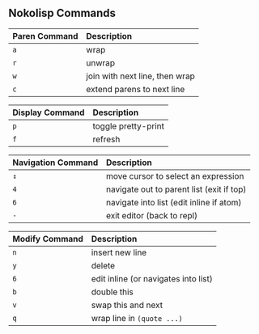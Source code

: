 ## Nokolisp Commands

| Paren Command | Description                    |
|:--------------|:-------------------------------|
| `a`           | wrap                           |
| `r`           | unwrap                         |
| `w`           | join with next line, then wrap |
| `c`           | extend parens to next line     |

| Display Command | Description         |
|:----------------|:--------------------|
| `p`             | toggle pretty-print |
| `f`             | refresh             |

| Navigation Command | Description                               |
|:-------------------|:------------------------------------------|
| `↕`                | move cursor to select an expression       |
| `4`                | navigate out to parent list (exit if top) |
| `6`                | navigate into list (edit inline if atom)  |
| `-`                | exit editor (back to repl)                |

| Modify Command | Description                          |
|:---------------|:-------------------------------------|
| `n`            | insert new line                      |
| `y`            | delete                               |
| `6`            | edit inline (or navigates into list) |
| `b`            | double this                          |
| `v`            | swap this and next                   |
| `q`            | wrap line in `(quote ...)`           |
